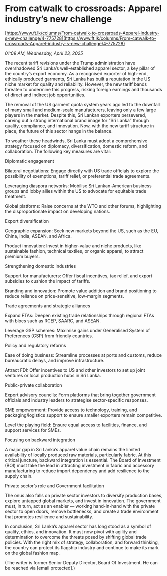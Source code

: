 # From catwalk to crossroads: Apparel industry’s new challenge

[https://www.ft.lk/columns/From-catwalk-to-crossroads-Apparel-industry-s-new-challenge/4-775728](https://www.ft.lk/columns/From-catwalk-to-crossroads-Apparel-industry-s-new-challenge/4-775728)

*01:09 AM, Wednesday, April 23, 2025*

The recent tariff revisions under the Trump administration have overshadowed Sri Lanka’s well-established apparel sector, a key pillar of the country’s export economy. As a recognised exporter of high-end, ethically produced garments, Sri Lanka has built a reputation in the US niche market for quality and reliability. However, the new tariff bands threaten to undermine this progress, risking foreign earnings and thousands of direct and indirect job opportunities.

The removal of the US garment quota system years ago led to the downfall of many small and medium-scale manufacturers, leaving only a few large players in the market. Despite this, Sri Lankan exporters persevered, carving out a strong international brand image for “Sri Lanka” through quality, compliance, and innovation. Now, with the new tariff structure in place, the future of this sector hangs in the balance.

To weather these headwinds, Sri Lanka must adopt a comprehensive strategy focused on diplomacy, diversification, domestic reform, and collaboration. The following key measures are vital:

Diplomatic engagement

Bilateral negotiations: Engage directly with US trade officials to explore the possibility of exemptions, tariff relief, or preferential trade agreements.

Leveraging diaspora networks: Mobilise Sri Lankan-American business groups and lobby allies within the US to advocate for equitable trade treatment.

Global platforms: Raise concerns at the WTO and other forums, highlighting the disproportionate impact on developing nations.

Export diversification

Geographic expansion: Seek new markets beyond the US, such as the EU, China, India, ASEAN, and Africa.

Product innovation: Invest in higher-value and niche products, like sustainable fashion, technical textiles, or organic apparel, to attract premium buyers.

Strengthening domestic industries

Support for manufacturers: Offer fiscal incentives, tax relief, and export subsidies to cushion the impact of tariffs.

Branding and innovation: Promote value addition and brand positioning to reduce reliance on price-sensitive, low-margin segments.

Trade agreements and strategic alliances

Expand FTAs: Deepen existing trade relationships through regional FTAs with blocs such as RCEP, SAARC, and ASEAN.

Leverage GSP schemes: Maximise gains under Generalised System of Preferences (GSP) from friendly countries.

Policy and regulatory reforms

Ease of doing business: Streamline processes at ports and customs, reduce bureaucratic delays, and improve infrastructure.

Attract FDI: Offer incentives to US and other investors to set up joint ventures or local production hubs in Sri Lanka.

Public-private collaboration

Export advisory councils: Form platforms that bring together government officials and industry leaders to strategise sector-specific responses.

SME empowerment: Provide access to technology, training, and packaging/logistics support to ensure smaller exporters remain competitive.

Level the playing field: Ensure equal access to facilities, finance, and support services for SMEs.

Focusing on backward integration

A major gap in Sri Lanka’s apparel value chain remains the limited availability of locally produced raw materials, particularly fabric. At this critical juncture, backward integration is essential. The Board of Investment (BOI) must take the lead in attracting investment in fabric and accessory manufacturing to reduce import dependency and add resilience to the supply chain.

Private sector’s role and Government facilitation

The onus also falls on private sector investors to diversify production bases, explore untapped global markets, and invest in innovation. The government must, in turn, act as an enabler — working hand-in-hand with the private sector to open doors, remove bottlenecks, and create a trade environment that promotes resilience and sustainability.

In conclusion, Sri Lanka’s apparel sector has long stood as a symbol of quality, ethics, and innovation. It must now pivot with agility and determination to overcome the threats posed by shifting global trade policies. With the right mix of strategy, collaboration, and forward thinking, the country can protect its flagship industry and continue to make its mark on the global fashion map.

(The writer is former Senior Deputy Director, Board Of Investment. He can be reached via [email protected].)

